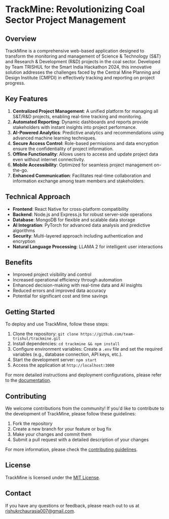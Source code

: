 # TrackMine: Revolutionizing Coal Sector Project Management

## Overview

TrackMine is a comprehensive web-based application designed to transform the monitoring and management of Science & Technology (S&T) and Research & Development (R&D) projects in the coal sector. Developed by Team TRISHUL for the Smart India Hackathon 2024, this innovative solution addresses the challenges faced by the Central Mine Planning and Design Institute (CMPDI) in effectively tracking and reporting on project progress.

## Key Features

1. **Centralized Project Management**: A unified platform for managing all S&T/R&D projects, enabling real-time tracking and monitoring.
2. **Automated Reporting**: Dynamic dashboards and reports provide stakeholders with instant insights into project performance.
3. **AI-Powered Analytics**: Predictive analytics and recommendations using advanced machine learning techniques.
4. **Secure Access Control**: Role-based permissions and data encryption ensure the confidentiality of project information.
5. **Offline Functionality**: Allows users to access and update project data even without internet connectivity.
6. **Mobile Accessibility**: Optimized for seamless project management on-the-go.
7. **Enhanced Communication**: Facilitates real-time collaboration and information exchange among team members and stakeholders.

## Technical Approach

- **Frontend**: React Native for cross-platform compatibility
- **Backend**: Node.js and Express.js for robust server-side operations
- **Database**: MongoDB for flexible and scalable data storage
- **AI Integration**: PyTorch for advanced data analysis and predictive algorithms
- **Security**: Multi-layered approach including authentication and encryption
- **Natural Language Processing**: LLAMA 2 for intelligent user interactions

## Benefits

- Improved project visibility and control
- Increased operational efficiency through automation
- Enhanced decision-making with real-time data and AI insights
- Reduced errors and improved data accuracy
- Potential for significant cost and time savings

## Getting Started

To deploy and use TrackMine, follow these steps:

1. Clone the repository: `git clone https://github.com/team-trishul/trackmine.git`
2. Install dependencies: `cd trackmine && npm install`
3. Configure environment variables: Create a `.env` file and set the required variables (e.g., database connection, API keys, etc.).
4. Start the development server: `npm start`
5. Access the application at `http://localhost:3000`

For more detailed instructions and deployment configurations, please refer to the [documentation](https://github.com/team-trishul/trackmine/blob/main/docs/README.md).

## Contributing

We welcome contributions from the community! If you'd like to contribute to the development of TrackMine, please follow these guidelines:

1. Fork the repository
2. Create a new branch for your feature or bug fix
3. Make your changes and commit them
4. Submit a pull request with a detailed description of your changes

For more information, please check the [contributing guidelines](https://github.com/team-trishul/trackmine/blob/main/CONTRIBUTING.md).

## License

TrackMine is licensed under the [MIT License](https://github.com/team-trishul/trackmine/blob/main/LICENSE).

## Contact

If you have any questions or feedback, please reach out to us at [rishukrchaurasia007@gmail.com](mailto:rishukrchaurasia007@gmail.com).